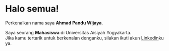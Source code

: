 # Halo semua! 

Perkenalkan nama saya **Ahmad Pandu Wijaya**.

Saya seorang **Mahasiswa** di Universitas Aisiyah Yogyakarta.  
Jika kamu tertarik untuk berkenalan denganku, silakan ikuti akun [Linkedin](https://www.linkedin.com/in/wjaya/)ku ya.
